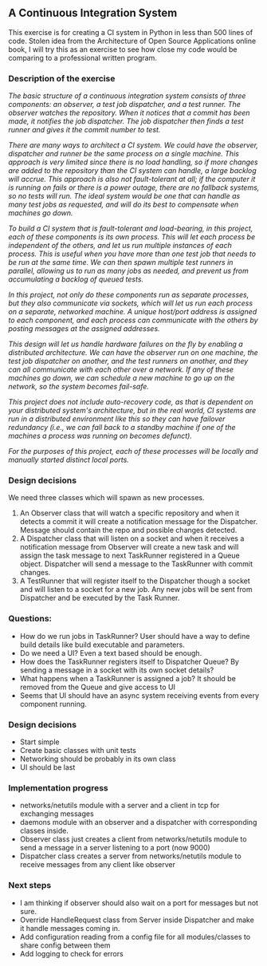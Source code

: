 ## A Continuous Integration System

This exercise is for creating a CI system in Python in less than 500 lines of code.
Stolen idea from the Architecture of Open Source Applications online book, I will try this as an exercise to see how
close my code would be comparing to a professional written program.

### Description of the exercise
_The basic structure of a continuous integration system consists of three components: an observer, a test job dispatcher,
and a test runner. The observer watches the repository. When it notices that a commit has been made, it notifies the job
 dispatcher. The job dispatcher then finds a test runner and gives it the commit number to test._

_There are many ways to architect a CI system. We could have the observer, dispatcher and runner be the same process on
a single machine. This approach is very limited since there is no load handling, so if more changes are added to the
repository than the CI system can handle, a large backlog will accrue. This approach is also not fault-tolerant at all;
if the computer it is running on fails or there is a power outage, there are no fallback systems, so no tests will run.
The ideal system would be one that can handle as many test jobs as requested, and will do its best to compensate when
machines go down._

_To build a CI system that is fault-tolerant and load-bearing, in this project, each of these components is its own
process. This will let each process be independent of the others, and let us run multiple instances of each process.
This is useful when you have more than one test job that needs to be run at the same time.
We can then spawn multiple test runners in parallel, allowing us to run as many jobs as needed, and prevent us from
accumulating a backlog of queued tests._

_In this project, not only do these components run as separate processes, but they also communicate via sockets,
which will let us run each process on a separate, networked machine. A unique host/port address is assigned to each
component, and each process can communicate with the others by posting messages at the assigned addresses._

_This design will let us handle hardware failures on the fly by enabling a distributed architecture. We can have the
observer run on one machine, the test job dispatcher on another, and the test runners on another, and they can all
communicate with each other over a network. If any of these machines go down, we can schedule a new machine to go up
on the network, so the system becomes fail-safe._

_This project does not include auto-recovery code, as that is dependent on your distributed system's architecture,
but in the real world, CI systems are run in a distributed environment like this so they can have failover redundancy
(i.e., we can fall back to a standby machine if one of the machines a process was running on becomes defunct)._

_For the purposes of this project, each of these processes will be locally and manually started distinct local ports._


### Design decisions
We need three classes which will spawn as new processes.

1. An Observer class that will watch a specific repository and when it detects a commit it will create a notification
message for the Dispatcher. Message should contain the repo and possible changes detected.
2. A Dispatcher class that will listen on a socket and when it receives a notification message from Observer will
create a new task and will assign the task message to next TaskRunner registered in a Queue object.
Dispatcher will send a message to the TaskRunner with commit changes.
3. A TestRunner that will register itself to the Dispatcher though a socket and will listen to a socket for a new job.
Any new jobs will be sent from Dispatcher and be executed by the Task Runner.

### Questions:
- How do we run jobs in TaskRunner? User should have a way to define build details like build executable and parameters.
- Do we need a UI? Even a text based should be enough.
- How does the TaskRunner registers itself to Dispatcher Queue? By sending a message in a socket with its own socket
details?
- What happens when a TaskRunner is assigned a job? It should be removed from the Queue and give access to UI
- Seems that UI should have an async system receiving events from every component running.

### Design decisions
- Start simple
- Create basic classes with unit tests
- Networking should be probably in its own class
- UI should be last

### Implementation progress
- networks/netutils module with a server and a client in tcp for exchanging messages
- daemons module with an observer and a dispatcher with corresponding classes inside.
- Observer class just creates a client from networks/netutils module to send a message in a server listening to a port (now 9000)
- Dispatcher class creates a server from networks/netutils module to receive messages from any client like observer

### Next steps
- I am thinking if observer should also wait on a port for messages but not sure.
- Override HandleRequest class from Server inside Dispatcher and make it handle messages coming in.
- Add configuration reading from a config file for all modules/classes to share config between them
- Add logging to check for errors
